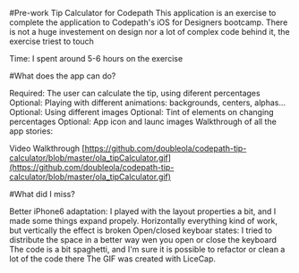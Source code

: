 #Pre-work Tip Calculator for Codepath
This application is an exercise to complete the application to Codepath's iOS for Designers bootcamp. There is not a huge investement on design nor a lot of complex code behind it, the exercise triest to touch

Time: I spent around 5-6 hours on the exercise

#What does the app can do?

 Required: The user can calculate the tip, using diferent percentages
 Optional: Playing with different animations: backgrounds, centers, alphas...
 Optional: Using different images
 Optional: Tint of elements on changing percentages
 Optional: App icon and launc images
Walkthrough of all the app stories:

Video Walkthrough
[https://github.com/doubleola/codepath-tip-calculator/blob/master/ola_tipCalculator.gif](https://github.com/doubleola/codepath-tip-calculator/blob/master/ola_tipCalculator.gif)


#What did I miss?

 Better iPhone6 adaptation: I played with the layout properties a bit, and I made some things expand propely. Horizontally everything kind of work, but vertically the effect is broken
 Open/closed keyboar states: I tried to distribute the space in a better way wen you open or close the keyboard
 The code is a bit spaghetti, and I'm sure it is possible to refactor or clean a lot of the code there
The GIF was created with LiceCap.
